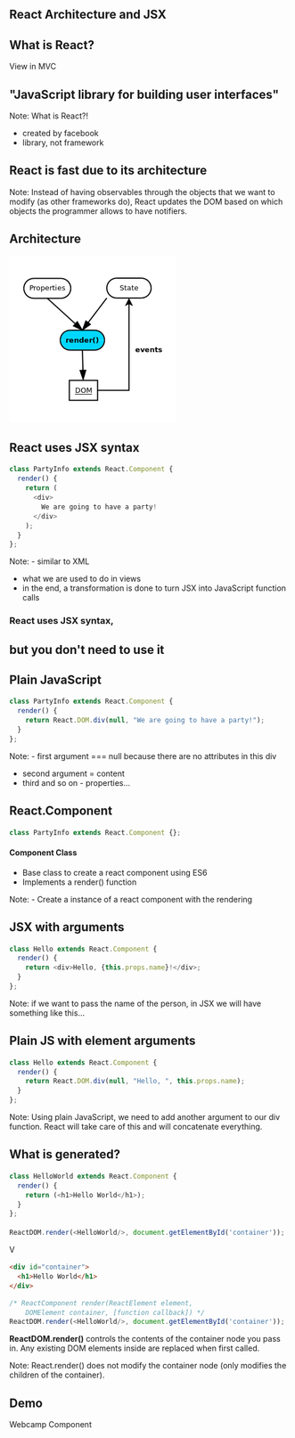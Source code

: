 ## React Architecture and JSX


## What is React?

View in MVC


## "JavaScript library for building user interfaces"

Note: What is React?!
 - created by facebook
 - library, not framework


## React is fast due to its architecture

Note: Instead of having observables through the objects that we want to modify (as other frameworks do), React updates the DOM based on which objects the programmer allows to have notifiers.


## Architecture
![Image](./slides/images/architecture.png)


## React uses JSX syntax
```js
class PartyInfo extends React.Component {
  render() {
    return (
      <div>
        We are going to have a party!        
      </div>
    );
  }
};
```

Note: - similar to XML
- what we are used to do in views
- in the end, a transformation is done to turn JSX into JavaScript function calls


### React uses JSX syntax,
## but you don't need to use it


## Plain JavaScript
```js
class PartyInfo extends React.Component {
  render() {
    return React.DOM.div(null, "We are going to have a party!");
  }
};
```

Note: - first argument === null because there are no attributes in this div
- second argument = content
- third and so on - properties...


## React.Component
```js
class PartyInfo extends React.Component {};
```

#### Component Class
* Base class to create a react component using ES6
* Implements a render() function

Note: - Create a instance of a react component with the rendering


## JSX with arguments
```js
class Hello extends React.Component {
  render() {
    return <div>Hello, {this.props.name}!</div>;
  }
};
```

Note: if we want to pass the name of the person, in JSX we will have something like this...


## Plain JS with element arguments
```js
class Hello extends React.Component {
  render() {
    return React.DOM.div(null, "Hello, ", this.props.name);
  }
};
```

Note: Using plain JavaScript, we need to add another argument to our div function. React will take care of this and will concatenate everything.


## What is generated?
```js
class HelloWorld extends React.Component {
  render() {
    return (<h1>Hello World</h1>);
  }
};

ReactDOM.render(<HelloWorld/>, document.getElementById('container'));
```
V
```html
<div id="container">
  <h1>Hello World</h1>
</div>
```


```js
/* ReactComponent render(ReactElement element,
    DOMElement container, [function callback]) */
ReactDOM.render(<HelloWorld/>, document.getElementById('container'));
```
**ReactDOM.render()** controls the contents of the container node you pass in. Any existing DOM elements inside are replaced when first called.

Note: React.render() does not modify the container node (only modifies the children of the container).

<!--
```js
class HelloWorld extends React.Component {      
  render() {
    return (React.createElement("h1", null, "Hello World"));
  }
};

ReactDOM.render(React.createElement(HelloWorld, null),
    document.getElementById('container'));
```
ReactElement createElement(string/class type, [object props], [children ...]) -->


## Demo
Webcamp Component
<!-- how to create a component with es5 and es6 -->
